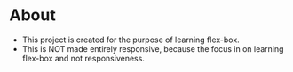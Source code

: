 # About

- This project is created for the purpose of learning flex-box. 
- This is NOT made entirely responsive, because the focus in on learning flex-box and not responsiveness.